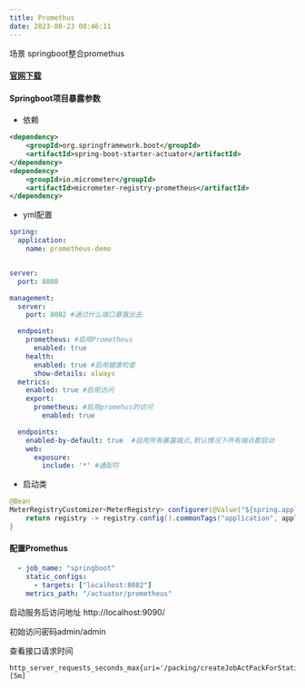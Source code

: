 ```yaml
---
title: Promethus
date: 2023-08-23 08:46:11
---
```




场景 springboot整合promethus

#### [官网下载](https://prometheus.io/download/)

#### Springboot项目暴露参数

- 依赖

```xml
<dependency>
    <groupId>org.springframework.boot</groupId>
    <artifactId>spring-boot-starter-actuator</artifactId>
</dependency>
<dependency>
    <groupId>io.micrometer</groupId>
    <artifactId>micrometer-registry-prometheus</artifactId>
</dependency>
```

- yml配置

```yml
spring:
  application:
    name: prometheus-demo


server:
  port: 8080

management:
  server:
    port: 8082 #通过什么端口暴露出去

  endpoint:
    prometheus: #启用Prometheus
      enabled: true
    health:
      enabled: true #启用健康检查
      show-details: always
  metrics:
    enabled: true #启用访问
    export:
      prometheus: #启用promehus的访问
        enabled: true

  endpoints:
    enabled-by-default: true  #启用所有暴露端点,默认情况下所有端点都启动
    web:
      exposure:
        include: '*' #通配符
```

- 启动类

```java
@Bean
MeterRegistryCustomizer<MeterRegistry> configurer(@Value("${spring.application.name}") String applicationName) {
    return registry -> registry.config().commonTags("application", applicationName);
}
```

#### 配置Promethus

```yaml
  - job_name: "springboot"
    static_configs:
      - targets: ["localhost:8082"]    
    metrics_path: "/actuator/prometheus" 
```



启动服务后访问地址 http://localhost:9090/

初始访问密码admin/admin



查看接口请求时间

```
http_server_requests_seconds_max{uri='/packing/createJobActPackForStation'}[5m]
```



